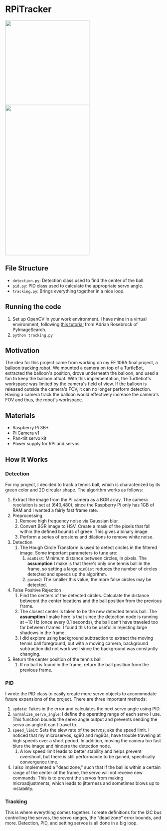 # RPiTracker
<p float="left">
  <img src="/images/demo.gif" width="270" />
  <img src="/images/setup.jpg" width="270" height="480" /> 
</p>

## File Structure
* `detection.py`: Detection class used to find the center of the ball.
* `pid.py`: PID class used to calculate the appropriate servo angle.
* `tracking.py`: Brings everything together in a nice loop.
## Running the code
1. Set up OpenCV in your work environment. I have mine in a virtual environment, following [this tutorial](https://www.pyimagesearch.com/2017/09/04/raspbian-stretch-install-opencv-3-python-on-your-raspberry-pi/) from Adrian Rosebrock of PyImageSearch.
1. `python tracking.py`
## Motivation
The idea for this project came from working on my EE 106A final project, a [balloon tracking robot](https://sites.google.com/berkeley.edu/b-air/). We mounted a camera on top of a TurtleBot, extracted the balloon's position, drove underneath the balloon, and used a fan to keep the balloon afloat. With this implementation, the Turtlebot's workspace was limited by the camera's field of view. If the balloon is released outside the camera's FOV, it can no longer perform detection. Having a camera track the balloon would effectively increase the camera's FOV and thus, the robot's workspace.
## Materials
* Raspberry Pi 3B+
* Pi Camera v1
* Pan-tilt servo kit
* Power supply for RPi and servos
## How It Works
### Detection
For my project, I decided to track a tennis ball, which is characterized by its green color and 2D circular shape. The algorithm works as follows:
1. Extract the image from the Pi camera as a BGR array. The camera resolution is set at (640,480), since the Raspberry Pi only has 1GB of RAM and I wanted a fairly fast frame rate.
1. Preprocessing
    1. Remove high frequency noise via Gaussian blur.
    1. Convert BGR image to HSV. Create a mask of the pixels that fall within the defined bounds of green. This gives a binary image.
    1. Perform a series of erosions and dilations to remove white noise.
1. Detection
    1. The Hough Circle Transform is used to detect circles in the filtered image. Some important parameters to tune are:
        1. `minDist`: Minimum distance between circles, in pixels. The **assumption** I make is that there's only one tennis ball in the frame, so setting a large `minDist` reduces the number of circles detected and speeds up the algorithm.
        1. `param2`: The smaller this value, the more false circles may be detected.
1. False Positive Rejection
     1. Find the centers of the detected circles. Calculate the distance betweent the center locations and the ball position from the previous frame.
    1. The closest center is taken to be the new detected tennis ball. The **assumption** I make here is that since the detection node is running at ~10 Hz (once every 0.1 seconds), the ball can't have traveled too far between frames. I found this to be useful in rejecting large shadows in the frame.
    1. I did explore using background subtraction to extract the moving tennis ball foreground, but with a moving camera, background subtraction did not work well since the background was constantly changing.
1. Return the center position of the tennis ball.
    1. If no ball is found in the frame, return the ball position from the previous frame.
### PID
I wrote the PID class to easily create more servo objects to accommodate future expansions of the project. There are three important methods:
1. `update`: Takes in the error and calculates the next servo angle using PID.
1. `normalize_servo_angle`: I define the operating range of each servo I use. This function bounds the servo angle output and prevents sending the servo an angle it can't travel to.
1. `speed_limit`: Sets the slew rate of the servos, aka the speed limit. I noticed that my microservos, sg90 and mg90s, have trouble traveling at high speeds over a short period. In addition, moving the camera too fast blurs the image and hinders the detection node.
    1. A low speed limit leads to better stability and helps prevent overshoot, but there is still performance to be gained, specifically convergence time.
1. I also implemented a "dead zone," such that if the ball is within a certain range of the center of the frame, the servo will not receive new commands. This is to prevent the servos from making microadjustments, which leads to jitterness and sometimes blows up to instability.
### Tracking
This is where everything comes together. I create definitions for the I2C bus controlling the servos, the servo ranges, the "dead zone" error bounds, and more. Detection, PID, and setting servos is all done in a big loop.
